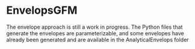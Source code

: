 # EnvelopsGFM

The envelope approach is still a work in progress. 
The Python files that generate the envelopes are parameterizable, and some envelopes have already been generated and are available in the AnalyticalEnvelops folder
